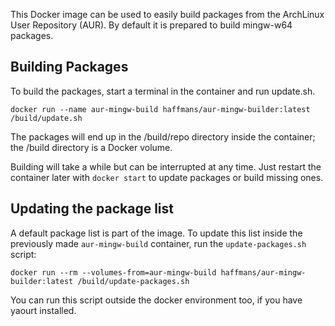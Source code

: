This Docker image can be used to easily build packages from the ArchLinux User Repository (AUR). By
default it is prepared to build mingw-w64 packages.

## Building Packages

To build the packages, start a terminal in the container and run update.sh.

    docker run --name aur-mingw-build haffmans/aur-mingw-builder:latest /build/update.sh

The packages will end up in the /build/repo directory inside the container; the /build directory
is a Docker volume.

Building will take a while but can be interrupted at any time. Just restart the container later
with `docker start` to update packages or build missing ones.

## Updating the package list

A default package list is part of the image. To update this list inside the previously made
`aur-mingw-build` container, run the `update-packages.sh` script:

    docker run --rm --volumes-from=aur-mingw-build haffmans/aur-mingw-builder:latest /build/update-packages.sh

You can run this script outside the docker environment too, if you have yaourt installed.
